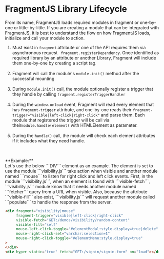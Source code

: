 
# FragmentJS Library Lifecycle
From its name, FragmentJS loads required modules in fragment or one-by-one or little-by-little. If you are creating a module that can be 
integrated with FragmentJS, it is best to understand the flow on how FragmentJS loads, initialize and call your module to action.
1. Must exist in ```fragment``` attribute or one of the API requires them via 
asynchronous request ``` fragment.registerDependency```.
   Once identified as required library by an attribute or another Library, 
Fragment will include them one-by-one by creating a script tag.<br /><br />
2. Fragment will call the module's ```module.init()``` method after the successful mounting.<br /><br />
3. During ```module.init()``` call, the module optionally register a trigger that they handle by calling 
```fragment.registerTriggerHandler```<br /><br />
4. During the ```window.onload``` event, Fragment will read every element that has ```fragment-trigger``` 
attribute, and one-by-one reads their ```fragment-trigger="visible|left-click|right-click"``` and parse them. 
Each module that registered the trigger will be call via their```module.handle(element)``` with HTMLElement as parameter.<br /><br />
5. During the ```handle()``` call, the module will check each element attributes if it includes what they need handle.<br /><br /><br />

<div id="example-1">
**Example:** <br id="hello" />
Let's use the below ```DIV``` element as an example. The element is set to use the module ```visibility.js``` take action when 
visible and another module named ```mouse``` to listen for right click and left click events.
First, in the module ```visibility.js```, when an element is found with ```visible-fetch```, ```visibility.js``` module know
that it needs another module named ```fetcher``` query from a URL when visible. Also, because the attribute ```visible-fill``` also exist,  ```visibility.js``` 
will request another module called ```populate``` to handle the response from the server.

```html
<div fragment="visibility|mouse"
     fragment-trigger="visible|left-click|right-click"
     visible-fetch="GET:/demos/visibility/random-content"
     visible-fill="self"
     mouse-left-click-toggle="#elementModal:style.display=true|delete"
     mouse-right-click-set="varchar:selection=1"
     mouse-right-click-toggle="#elementMenu:style.display=true"
>    
</div>
<div hyper static="true" fetch="GET:/signin/signin-form" on="load"></div>
```
</div>